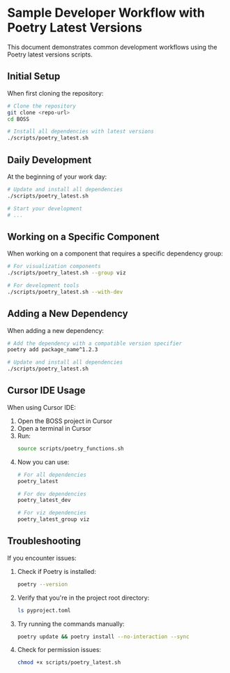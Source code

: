 # Sample Developer Workflow with Poetry Latest Versions

This document demonstrates common development workflows using the Poetry latest versions scripts.

## Initial Setup

When first cloning the repository:

```bash
# Clone the repository
git clone <repo-url>
cd BOSS

# Install all dependencies with latest versions
./scripts/poetry_latest.sh
```

## Daily Development

At the beginning of your work day:

```bash
# Update and install all dependencies
./scripts/poetry_latest.sh

# Start your development
# ...
```

## Working on a Specific Component

When working on a component that requires a specific dependency group:

```bash
# For visualization components
./scripts/poetry_latest.sh --group viz

# For development tools
./scripts/poetry_latest.sh --with-dev
```

## Adding a New Dependency

When adding a new dependency:

```bash
# Add the dependency with a compatible version specifier
poetry add package_name^1.2.3

# Update and install all dependencies
./scripts/poetry_latest.sh
```

## Cursor IDE Usage

When using Cursor IDE:

1. Open the BOSS project in Cursor
2. Open a terminal in Cursor
3. Run:
   ```bash
   source scripts/poetry_functions.sh
   ```
4. Now you can use:
   ```bash
   # For all dependencies
   poetry_latest
   
   # For dev dependencies
   poetry_latest_dev
   
   # For viz dependencies
   poetry_latest_group viz
   ```

## Troubleshooting

If you encounter issues:

1. Check if Poetry is installed:
   ```bash
   poetry --version
   ```

2. Verify that you're in the project root directory:
   ```bash
   ls pyproject.toml
   ```

3. Try running the commands manually:
   ```bash
   poetry update && poetry install --no-interaction --sync
   ```

4. Check for permission issues:
   ```bash
   chmod +x scripts/poetry_latest.sh
   ``` 